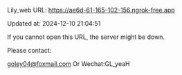 Lily_web URL: https://ae6d-61-165-102-156.ngrok-free.app

Updated at: 2024-12-10 21:04:51

If you cannot open this URL, the server might be down.

Please contact: 

goley04@foxmail.com Or Wechat:GL_yeaH